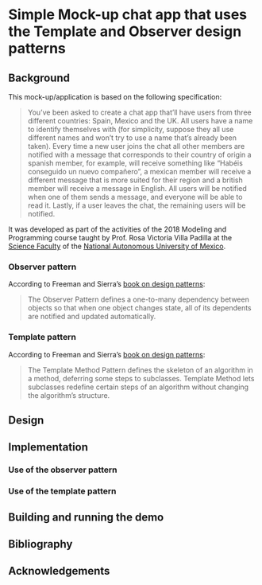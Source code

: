 # Simple Mock-up chat app that uses the Template and Observer design patterns

## Background

This mock-up/application is based on the following specification:

> You’ve been asked to create a chat app that’ll have users from three
> different countries: Spain, Mexico and the UK. All users have a name
> to identify themselves with (for simplicity, suppose they all use
> different names and won’t try to use a name that’s already been
> taken). Every time a new user joins the chat all other members are
> notified with a message that corresponds to their country of origin a
> spanish member, for example, will receive something like “Habéis
> conseguido un nuevo compañero”, a mexican member will receive a
> different message that is more suited for their region and a british
> member will receive a message in English. All users will be notified
> when one of them sends a message, and everyone will be able to read
> it. Lastly, if a user leaves the chat, the remaining users will be
> notified.

It was developed as part of the activities of the 2018 Modeling and
Programming course taught by Prof. Rosa Victoria Villa Padilla at the
[Science Faculty](http://www.fciencias.unam.mx/) of the [National
Autonomous University of Mexico](https://www.unam.mx/).

### Observer pattern

According to Freeman and Sierra’s [book on design
patterns](https://g.co/kgs/ycnzMg):

> The Observer Pattern defines a one-to-many dependency between objects
> so that when one object changes state, all of its dependents are
> notified and updated automatically.

### Template pattern

According to Freeman and Sierra’s [book on design
patterns](https://g.co/kgs/ycnzMg):

> The Template Method Pattern defines the skeleton of an algorithm in a
> method, deferring some steps to subclasses. Template Method lets
> subclasses redefine certain steps of an algorithm without changing the
> algorithm’s structure.

## Design

## Implementation

### Use of the observer pattern

### Use of the template pattern

## Building and running the demo

## Bibliography

## Acknowledgements
